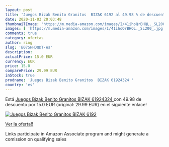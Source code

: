 ```yaml
---
layout: post
title: 'Juegos Bizak Benito Granitos  BIZAK 6192 al 49.98 % de descuento'
date: 2020-11-03 20:03:48
thumbnailImage: 'https://m.media-amazon.com/images/I/41ihoQrBHQL._SL200_.jpg'
images: [ 'https://m.media-amazon.com/images/I/41ihoQrBHQL._SL200_.jpg' ]
comments: true
category: ofertas
author: ring
slug: 'B07SHHDQDT-es'
description:
actualPrice: 15.0 EUR
currency: EUR
price: 15.0
comparePrice: 29.99 EUR
inStock: true
prodname: 'Juegos Bizak Benito Granitos  BIZAK 61924324 '
country: 'es'
---
```


Está [Juegos Bizak Benito Granitos  BIZAK 61924324 ](https://www.amazon.es/dp/B07SHHDQDT/?tag=tolees-21) con 49.98 de descuento por 15.0 EUR (original: 29.99 EUR) en el siguiente enlace!

[![Juegos Bizak Benito Granitos  BIZAK 6192](https://m.media-amazon.com/images/I/41ihoQrBHQL._SL200_.jpg)](https://www.amazon.es/dp/B07SHHDQDT/?tag=tolees-21)

[Ver la oferta!!](https://www.amazon.es/dp/B07SHHDQDT/?tag=tolees-21)

Links participate in Amazon Associate program and might generate a comission on qualifying sales


